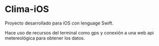 # Clima-iOS


Proyecto desarrollado para iOS con lenguage Swift.

Hace uso de recursos del terminal como gps y conexión a una web api metereológica para obtener los datos.
